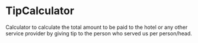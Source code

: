 # TipCalculator
Calculator to calculate the total amount to be paid to the hotel or any other service provider by giving tip to the person who served us per person/head.
